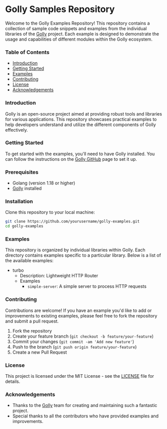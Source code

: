 # Golly Samples Repository

Welcome to the Golly Examples Repository! This repository contains a collection of sample code snippets and examples from the individual libraries of the [Golly](https://github.com/nandlabs/golly) project. Each example is designed to demonstrate the usage and capabilities of different modules within the Golly ecosystem.

### Table of Contents
- [Introduction](#introduction)
- [Getting Started](#getting-started)
- [Examples](#examples)
- [Contributing](#contributing)
- [License](#license)
- [Acknowledgements](#acknowledgements)

### Introduction

Golly is an open-source project aimed at providing robust tools and libraries for various applications. This repository showcases practical examples to help developers understand and utilize the different components of Golly effectively.

### Getting Started

To get started with the examples, you'll need to have Golly installed. You can follow the instructions on the [Golly GitHub](https://github.com/nandlabs/golly) page to set it up.

### Prerequisites

- Golang (version 1.18 or higher)
- [Golly](https://github.com/nandlabs/golly) installed

### Installation

Clone this repository to your local machine:
```bash
git clone https://github.com/yourusername/golly-examples.git
cd golly-examples
```

### Examples

This repository is organized by individual libraries within Golly. Each directory contains examples specific to a particular library. Below is a list of the available examples:

- turbo
    - Description: Lightweight HTTP Router
    - Examples
        - `simple-server`: A simple server to process HTTP requests

### Contributing

Contributions are welcome! If you have an example you'd like to add or improvements to existing examples, please feel free to fork the repository and submit a pull request.

1. Fork the repository
2. Create your feature branch (`git checkout -b feature/your-feature`)
3. Commit your changes (`git commit -am 'Add new feature'`)
4. Push to the branch (`git push origin feature/your-feature`)
5. Create a new Pull Request

### License

This project is licensed under the MIT License - see the [LICENSE](/LICENSE) file for details.

### Acknowledgements

- Thanks to the [Golly](https://github.com/nandlabs/golly) team for creating and maintaining such a fantastic project.
- Special thanks to all the contributors who have provided examples and improvements.
